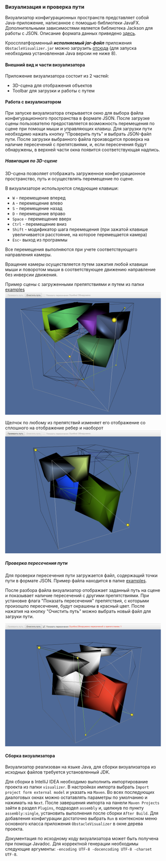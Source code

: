 ### Визуализация и проверка пути

Визуализатор конфигурационных пространств представляет собой Java-приложение, написанное с помощью библиотеки JavaFX.
Дополнительными зависимостями является библиотека Jackson для работы с JSON.
Описание формата данных приведено [здесь](formats.md).

Кроссплатформенный ***исполняемый jar-файл*** приложения `ObstacleVisualizer.jar` можно загрузить [отсюда](../visualizer/binary) (для запуска необходима установленная Java версии не ниже 8).


#### Внешний вид и части визуализатора

Приложение визуализатора состоит из 2 частей:

* 3D-сцена для отображения объектов
* Toolbar для загрузки и работы с путем


#### Работа с визуализатором

При запуске визуализатора открывается окно для выбора файла конфигурационного пространства в формате JSON.
После загрузке сцены пользователю предоставляется возможность перемещения по сцене при помощи мыши и управляющих клавиш.
Для загрузки пути необходимо нажать кнопку "Проверить путь" и выбрать JSON-файл пути.
После загрузки выбранного файла производится проверка на наличие пересечений с препятсвиями, и, если пересечения будут обнаружены, в верхней части окна появится соответствующая надпись.


##### Навигация по 3D-сцене

3D-сцена позволяет отображать загруженное конфигурационное пространство, путь и осуществлять перемещение по сцене.

В визуализаторе используются следующие клавиши:
* `W` - перемещение вперед
* `A` - перемещение влево
* `S` - перемещение назад
* `D` - перемещение вправо
* `Space` - перемещение вверх
* `Ctrl` - перемещение вниз
* `Shift` - модификатор шага перемещения (при зажатой клавише увеличивается расстояние, на которое перемещается камера)
* `Esc`- выход из программы

Все перемещения выполняются при учете соответствующего направления камеры.

Вращение камеры осуществляется путем зажатия любой клавиши мыши и поворотом мыши в соответствующее движению направление без инверсии движения.

Пример сцены с загруженными препятствиями и путем из папки [examples](../examples)
![Sample scene](visualizer_scene.png)

Щелчок по любому из препятствий изменяет его отображение со сплошного на отображение ребер и наоборот
![Obstacle line visualization](visualizer_obstacles.png)


##### Проверка пересечения пути

Для проверки пересечения пути загружается файл, содержащий точки пути в формате JSON. Пример файла находится в папке [examples](../examples).

После разбора файла визуализатор отображает заданный путь на сцене и показывает наличие пересечений с другими препятствиями.
При установке флага "Показать пересечения" препятствия, с которыми произошло пересечение, будут окрашены в красный цвет.
После нажатия на кнопку "Очистить путь" можно выбрать новый файл для загруки пути.

![Path intersection](visualizer_path_intersection.png)


#### Сборка визуализатора

Визуализатор реализован на языке Java, для сборки визуализатора из исходных файлов требуется установленный JDK.

Для сборки в IntelliJ IDEA необходимо выполнить импортирование проекта из папки `visualizer`.
В настройках импорта выбрать `Import project form external model` и указать на `Maven`.
Во всех последующих диалоговых окнах можно остатавлять параметры по умолчанию и нажимать на `Next`.
После завершения импорта на панели `Maven Projects` зайти в раздел `Plugins`, подраздел `assembly` и, щелкнув по пункту `assembly:single`, установить выполнения после сборки `After Build`.
Для добавления конфигурации достаточно выбрать `Run` в контексном меню основного класса приложения `ObstacleVisualizer` в окне дерева проекта.

Документация по исходному коду визуализатора может быть получена при помощи Javadoc.
Для корректной генерации необходимы следующие аргументы: `-encoding UTF-8 -docencoding UTF-8 -charset UTF-8`.
